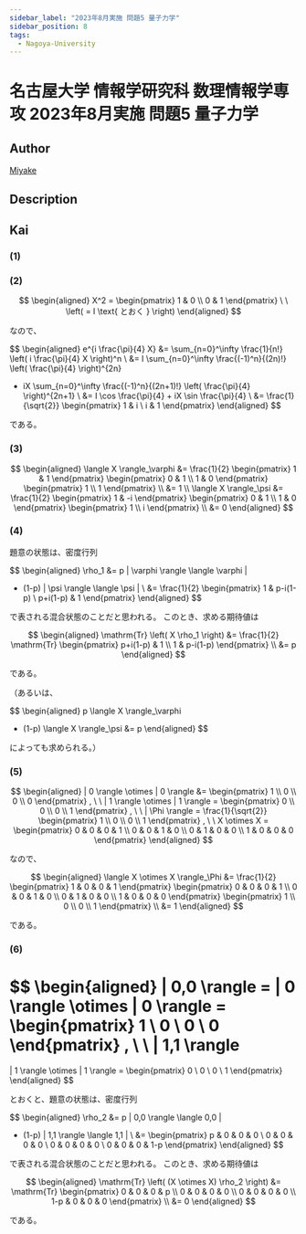 ```yaml
---
sidebar_label: "2023年8月実施 問題5 量子力学"
sidebar_position: 8
tags:
  - Nagoya-University
---
```

# 名古屋大学 情報学研究科 数理情報学専攻 2023年8月実施 問題5 量子力学

## **Author**
[Miyake](https://miyake.github.io/exams/index.html)

## **Description**

## **Kai**
### (1)

### (2)

$$
  \begin{aligned}
  X^2 = \begin{pmatrix} 1 & 0 \\ 0 & 1 \end{pmatrix}
  \ \ \left( = I \text{ とおく } \right)
  \end{aligned}
$$

なので、

$$
  \begin{aligned}
  e^{i \frac{\pi}{4} X}
  &= \sum_{n=0}^\infty \frac{1}{n!} \left( i \frac{\pi}{4} X \right)^n
  \\
  &= I \sum_{n=0}^\infty \frac{(-1)^n}{(2n)!} \left( \frac{\pi}{4} \right)^{2n}
  + iX \sum_{n=0}^\infty \frac{(-1)^n}{(2n+1)!}
  \left( \frac{\pi}{4} \right)^{2n+1}
  \\
  &= I \cos \frac{\pi}{4} + iX \sin \frac{\pi}{4}
  \\
  &= \frac{1}{\sqrt{2}} \begin{pmatrix} 1 & i \\ i & 1 \end{pmatrix}
  \end{aligned}
$$

である。

### (3)

$$
  \begin{aligned}
  \langle X \rangle_\varphi
  &= \frac{1}{2}
  \begin{pmatrix} 1 & 1 \end{pmatrix}
  \begin{pmatrix} 0 & 1 \\ 1 & 0 \end{pmatrix}
  \begin{pmatrix} 1 \\ 1 \end{pmatrix}
  \\
  &= 1
  \\
  \langle X \rangle_\psi
  &= \frac{1}{2}
  \begin{pmatrix} 1 & -i \end{pmatrix}
  \begin{pmatrix} 0 & 1 \\ 1 & 0 \end{pmatrix}
  \begin{pmatrix} 1 \\ i \end{pmatrix}
  \\
  &= 0
  \end{aligned}
$$

### (4)
題意の状態は、密度行列

$$
  \begin{aligned}
  \rho_1
  &= p | \varphi \rangle \langle \varphi |
  + (1-p) | \psi \rangle \langle \psi |
  \\
  &= \frac{1}{2}
  \begin{pmatrix} 1 & p-i(1-p) \\ p+i(1-p) & 1 \end{pmatrix}
  \end{aligned}
$$

で表される混合状態のことだと思われる。
このとき、求める期待値は

$$
  \begin{aligned}
  \mathrm{Tr} \left( X \rho_1 \right)
  &= \frac{1}{2} \mathrm{Tr}
  \begin{pmatrix} p+i(1-p) & 1 \\ 1 & p-i(1-p) \end{pmatrix}
  \\
  &= p
  \end{aligned}
$$

である。

（あるいは、

$$
\begin{aligned}
p \langle X \rangle_\varphi
+ (1-p) \langle X \rangle_\psi
&= p
\end{aligned}
$$

によっても求められる。）

### (5)

$$
\begin{aligned}
| 0 \rangle \otimes | 0 \rangle
&= \begin{pmatrix} 1 \\ 0 \\ 0 \\ 0 \end{pmatrix}
, \ \ 
| 1 \rangle \otimes | 1 \rangle
= \begin{pmatrix} 0 \\ 0 \\ 0 \\ 1 \end{pmatrix}
, \ \ 
| \Phi \rangle
= \frac{1}{\sqrt{2}} \begin{pmatrix} 1 \\ 0 \\ 0 \\ 1 \end{pmatrix}
, \ \ 
X \otimes X
= \begin{pmatrix}
0 & 0 & 0 & 1 \\ 0 & 0 & 1 & 0 \\ 0 & 1 & 0 & 0 \\ 1 & 0 & 0 & 0
\end{pmatrix}
\end{aligned}
$$

なので、

$$
\begin{aligned}
\langle X \otimes X \rangle_\Phi
&= \frac{1}{2}
\begin{pmatrix} 1 & 0 & 0 & 1 \end{pmatrix}
\begin{pmatrix}
0 & 0 & 0 & 1 \\ 0 & 0 & 1 & 0 \\ 0 & 1 & 0 & 0 \\ 1 & 0 & 0 & 0
\end{pmatrix}
\begin{pmatrix} 1 \\ 0 \\ 0 \\ 1 \end{pmatrix}
\\
&= 1
\end{aligned}
$$

である。

### (6)

$$
\begin{aligned}
| 0,0 \rangle
= | 0 \rangle \otimes | 0 \rangle
= \begin{pmatrix} 1 \\ 0 \\ 0 \\ 0 \end{pmatrix}
, \ \ 
| 1,1 \rangle
=
| 1 \rangle \otimes | 1 \rangle
= \begin{pmatrix} 0 \\ 0 \\ 0 \\ 1 \end{pmatrix}
\end{aligned}
$$

とおくと、題意の状態は、密度行列

$$
\begin{aligned}
\rho_2
&= p | 0,0 \rangle \langle 0,0 |
+ (1-p) | 1,1 \rangle \langle 1,1 |
\\
&= \begin{pmatrix}
p & 0 & 0 & 0 \\ 0 & 0 & 0 & 0 \\ 0 & 0 & 0 & 0 \\ 0 & 0 & 0 & 1-p
\end{pmatrix}
\end{aligned}
$$

で表される混合状態のことだと思われる。
このとき、求める期待値は

$$
\begin{aligned}
\mathrm{Tr} \left( (X \otimes X) \rho_2 \right)
&= \mathrm{Tr}
\begin{pmatrix}
0 & 0 & 0 & p \\ 0 & 0 & 0 & 0 \\ 0 & 0 & 0 & 0 \\ 1-p & 0 & 0 & 0
\end{pmatrix}
\\
&= 0
\end{aligned}
$$

である。